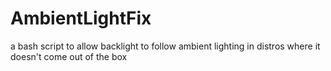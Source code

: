 # AmbientLightFix
a bash script to allow backlight to follow ambient lighting in distros where it doesn't come out of the box
